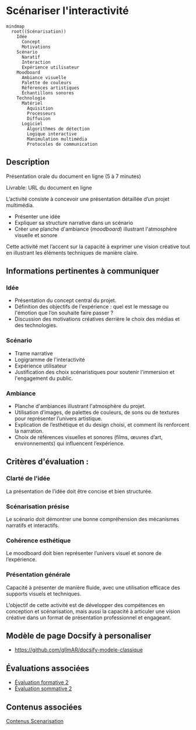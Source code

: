 # Scénariser l'interactivité

```mermaid
mindmap
  root((Scénarisation))
    Idée
      Concept
      Motivations
    Scénario
      Naratif
      Interaction
      Expérience utilisateur
    Moodboard
      Ambiance visuelle
      Palette de couleurs
      Références artistiques
      Échantillons sonores
    Technologie
      Matériel
        Aquisition
        Processeurs
        Diffusion
      Logiciel
        Algorithmes de détection
        Logique interactive
        Manimulation multimédia
        Protocoles de communication
```

## Description

Présentation orale du document en ligne (5 à 7 minutes)

Livrable: URL du document en ligne 

L’activité consiste à concevoir une présentation détaillée d’un projet multimédia. 

* Présenter une idée 
* Expliquer sa structure narrative dans un scénario
* Créer une planche d'ambiance (*moodboard*) illustrant l'atmosphère visuelle et sonore  

Cette activité met l’accent sur la capacité à exprimer une vision créative tout en illustrant les éléments techniques de manière claire.


## Informations pertinentes à communiquer

### Idée

* Présentation du concept central du projet.
* Définition des objectifs de l'expérience : quel est le message ou l'émotion que l’on souhaite faire passer ?
* Discussion des motivations créatives derrière le choix des médias et des technologies.

### Scénario

* Trame narrative 
* Logigramme de l'interactivité  
* Expérience utilisateur
* Justification des choix scénaristiques pour soutenir l'immersion et l'engagement du public.

### Ambiance

* Planche d'ambiances illustrant l'atmosphère du projet.
* Utilisation d’images, de palettes de couleurs, de sons ou de textures pour représenter l’univers artistique.
* Explication de l’esthétique et du design choisi, et comment ils renforcent la narration.
* Choix de références visuelles et sonores (films, œuvres d’art, environnements) qui influencent l’expérience.


## Critères d'évaluation :

### Clarté de l'idée

La présentation de l’idée doit être concise et bien structurée.

### Scénarisation présise

Le scénario doit démontrer une bonne compréhension des mécanismes narratifs et interactifs.

### Cohérence esthétique 

Le moodboard doit bien représenter l’univers visuel et sonore de l’expérience.

### Présentation générale

Capacité à présenter de manière fluide, avec une utilisation efficace des supports visuels et techniques.


L’objectif de cette activité est de développer des compétences en conception et scénarisation, mais aussi la capacité à articuler une vision créative dans un format de présentation professionnel et engageant.


## Modèle de page Docsify à personaliser

* https://github.com/gllmAR/docsify-modele-classique

## Évaluations associées

* [Évaluation formative 2](/evaluations/?id=ef-2)
* [Évaluation sommative 2](/evaluations/?id=es-2)


## Contenus associées

[Contenus Scenarisation](../../contenus/2_scenarisation/README.md ":include")



